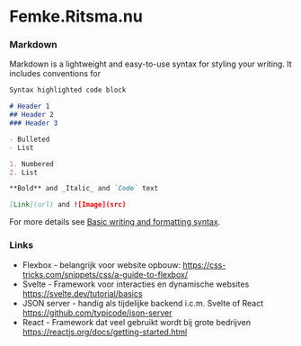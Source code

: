 # Femke.Ritsma.nu
### Markdown

Markdown is a lightweight and easy-to-use syntax for styling your writing. It includes conventions for

```markdown
Syntax highlighted code block

# Header 1
## Header 2
### Header 3

- Bulleted
- List

1. Numbered
2. List

**Bold** and _Italic_ and `Code` text

[Link](url) and ![Image](src)
```

For more details see [Basic writing and formatting syntax](https://docs.github.com/en/github/writing-on-github/getting-started-with-writing-and-formatting-on-github/basic-writing-and-formatting-syntax).

### Links

- Flexbox - belangrijk voor website opbouw:
  https://css-tricks.com/snippets/css/a-guide-to-flexbox/
- Svelte - Framework voor interacties en dynamische websites
  https://svelte.dev/tutorial/basics
- JSON server - handig als tijdelijke backend i.c.m. Svelte of React
  https://github.com/typicode/json-server
- React - Framework dat veel gebruikt wordt bij grote bedrijven
  https://reactjs.org/docs/getting-started.html
